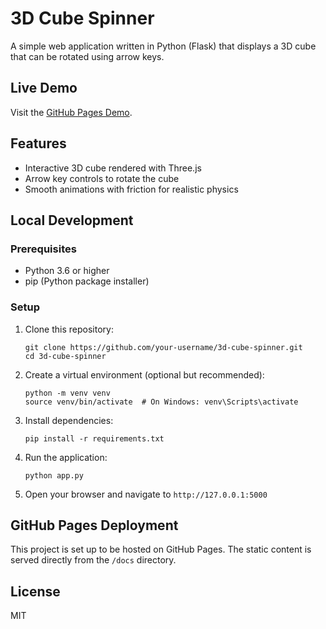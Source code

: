 # 3D Cube Spinner

A simple web application written in Python (Flask) that displays a 3D cube that can be rotated using arrow keys.

## Live Demo

Visit the [GitHub Pages Demo](https://your-username.github.io/3d-cube-spinner/).

## Features

- Interactive 3D cube rendered with Three.js
- Arrow key controls to rotate the cube
- Smooth animations with friction for realistic physics

## Local Development

### Prerequisites

- Python 3.6 or higher
- pip (Python package installer)

### Setup

1. Clone this repository:
   ```
   git clone https://github.com/your-username/3d-cube-spinner.git
   cd 3d-cube-spinner
   ```

2. Create a virtual environment (optional but recommended):
   ```
   python -m venv venv
   source venv/bin/activate  # On Windows: venv\Scripts\activate
   ```

3. Install dependencies:
   ```
   pip install -r requirements.txt
   ```

4. Run the application:
   ```
   python app.py
   ```

5. Open your browser and navigate to `http://127.0.0.1:5000`

## GitHub Pages Deployment

This project is set up to be hosted on GitHub Pages. The static content is served directly from the `/docs` directory.

## License

MIT 